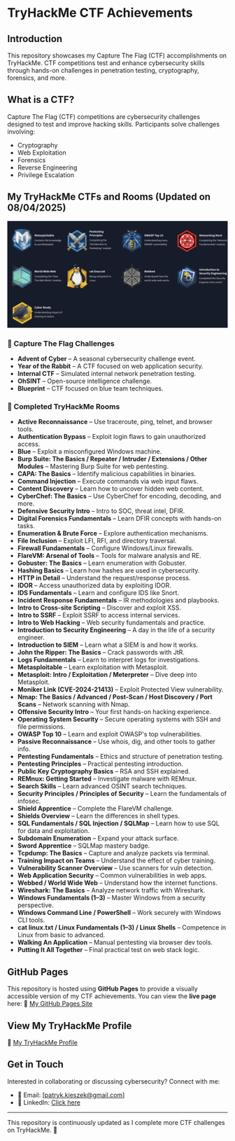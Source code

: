 # TryHackMe CTF Achievements

## Introduction
This repository showcases my Capture The Flag (CTF) accomplishments on TryHackMe. CTF competitions test and enhance cybersecurity skills through hands-on challenges in penetration testing, cryptography, forensics, and more.

## What is a CTF?
Capture The Flag (CTF) competitions are cybersecurity challenges designed to test and improve hacking skills. Participants solve challenges involving:
- Cryptography
- Web Exploitation
- Forensics
- Reverse Engineering
- Privilege Escalation

## My TryHackMe CTFs and Rooms (Updated on 08/04/2025)
![TryHackMe Badges](assets/badges.png)

### 🏁 Capture The Flag Challenges
- **Advent of Cyber** – A seasonal cybersecurity challenge event.
- **Year of the Rabbit** – A CTF focused on web application security.
- **Internal CTF** – Simulated internal network penetration testing.
- **OhSINT** – Open-source intelligence challenge.
- **Blueprint** – CTF focused on blue team techniques.

### 🔐 Completed TryHackMe Rooms
- **Active Reconnaissance** – Use traceroute, ping, telnet, and browser tools.
- **Authentication Bypass** – Exploit login flaws to gain unauthorized access.
- **Blue** – Exploit a misconfigured Windows machine.
- **Burp Suite: The Basics / Repeater / Intruder / Extensions / Other Modules** – Mastering Burp Suite for web pentesting.
- **CAPA: The Basics** – Identify malicious capabilities in binaries.
- **Command Injection** – Execute commands via web input flaws.
- **Content Discovery** – Learn how to uncover hidden web content.
- **CyberChef: The Basics** – Use CyberChef for encoding, decoding, and more.
- **Defensive Security Intro** – Intro to SOC, threat intel, DFIR.
- **Digital Forensics Fundamentals** – Learn DFIR concepts with hands-on tasks.
- **Enumeration & Brute Force** – Explore authentication mechanisms.
- **File Inclusion** – Exploit LFI, RFI, and directory traversal.
- **Firewall Fundamentals** – Configure Windows/Linux firewalls.
- **FlareVM: Arsenal of Tools** – Tools for malware analysis and RE.
- **Gobuster: The Basics** – Learn enumeration with Gobuster.
- **Hashing Basics** – Learn how hashes are used in cybersecurity.
- **HTTP in Detail** – Understand the request/response process.
- **IDOR** – Access unauthorized data by exploiting IDOR.
- **IDS Fundamentals** – Learn and configure IDS like Snort.
- **Incident Response Fundamentals** – IR methodologies and playbooks.
- **Intro to Cross-site Scripting** – Discover and exploit XSS.
- **Intro to SSRF** – Exploit SSRF to access internal services.
- **Intro to Web Hacking** – Web security fundamentals and practice.
- **Introduction to Security Engineering** – A day in the life of a security engineer.
- **Introduction to SIEM** – Learn what a SIEM is and how it works.
- **John the Ripper: The Basics** – Crack passwords with JtR.
- **Logs Fundamentals** – Learn to interpret logs for investigations.
- **Metasploitable** – Learn exploitation with Metasploit.
- **Metasploit: Intro / Exploitation / Meterpreter** – Dive deep into Metasploit.
- **Moniker Link (CVE-2024-21413)** – Exploit Protected View vulnerability.
- **Nmap: The Basics / Advanced / Post-Scan / Host Discovery / Port Scans** – Network scanning with Nmap.
- **Offensive Security Intro** – Your first hands-on hacking experience.
- **Operating System Security** – Secure operating systems with SSH and file permissions.
- **OWASP Top 10** – Learn and exploit OWASP's top vulnerabilities.
- **Passive Reconnaissance** – Use whois, dig, and other tools to gather info.
- **Pentesting Fundamentals** – Ethics and structure of penetration testing.
- **Pentesting Principles** – Practical pentesting introduction.
- **Public Key Cryptography Basics** – RSA and SSH explained.
- **REMnux: Getting Started** – Investigate malware with REMnux.
- **Search Skills** – Learn advanced OSINT search techniques.
- **Security Principles / Principles of Security** – Learn the fundamentals of infosec.
- **Shield Apprentice** – Complete the FlareVM challenge.
- **Shields Overview** – Learn the differences in shell types.
- **SQL Fundamentals / SQL Injection / SQLMap** – Learn how to use SQL for data and exploitation.
- **Subdomain Enumeration** – Expand your attack surface.
- **Sword Apprentice** – SQLMap mastery badge.
- **Tcpdump: The Basics** – Capture and analyze packets via terminal.
- **Training Impact on Teams** – Understand the effect of cyber training.
- **Vulnerability Scanner Overview** – Use scanners for vuln detection.
- **Web Application Security** – Common vulnerabilities in web apps.
- **Webbed / World Wide Web** – Understand how the internet functions.
- **Wireshark: The Basics** – Analyze network traffic with Wireshark.
- **Windows Fundamentals (1–3)** – Master Windows from a security perspective.
- **Windows Command Line / PowerShell** – Work securely with Windows CLI tools.
- **cat linux.txt / Linux Fundamentals (1–3) / Linux Shells** – Competence in Linux from basic to advanced.
- **Walking An Application** – Manual pentesting via browser dev tools.
- **Putting It All Together** – Final practical test on web stack logic.

## GitHub Pages
This repository is hosted using **GitHub Pages** to provide a visually accessible version of my CTF achievements. You can view the **live page** here:
📌 [My GitHub Pages Site](https://pkieszek.github.io/TryHackMe-CTFs/)

## View My TryHackMe Profile
📌 [My TryHackMe Profile](https://tryhackme.com/p/pkieszek)

## Get in Touch
Interested in collaborating or discussing cybersecurity? Connect with me:
- 📧 Email: [patryk.kieszek@gmail.com]
- 💼 LinkedIn: [Click here](https://www.linkedin.com/in/patrykkieszek/)

---
This repository is continuously updated as I complete more CTF challenges on TryHackMe. 🚀

